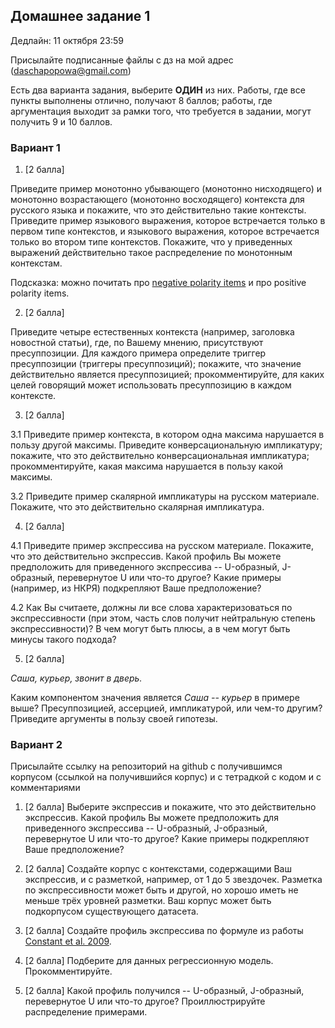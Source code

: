 ## Домашнее задание 1

Дедлайн: 11 октября 23:59

Присылайте подписанные файлы с дз на мой адрес (daschapopowa@gmail.com)

Есть два варианта задания, выберите **ОДИН** из них. Работы, где все пункты выполнены отлично, получают 8 баллов; работы, где аргументация выходит за рамки того, что требуется в задании, могут получить 9 и 10 баллов.

### Вариант 1

1. \[2 балла\]

Приведите пример монотонно убывающего (монотонно нисходящего) и монотонно возрастающего (монотонно восходящего) контекста для русского языка и покажите, что это действительно такие контексты. Приведите пример языкового выражения, которое встречается только в первом типе контекстов, и языкового выражения, которое встречается только во втором типе контекстов. Покажите, что у приведенных выражений действительно такое распределение по монотонным контекстам.

Подсказка: можно почитать про [negative polarity items](https://plato.stanford.edu/entries/negation/#NegPol) и про positive polarity items.

2. \[2 балла\]

Приведите четыре естественных контекста (например, заголовка новостной статьи), где, по Вашему мнению, присутствуют пресуппозиции. Для каждого примера определите триггер пресуппозиции (триггеры пресуппозиций); покажите, что значение действительно является пресуппозицией; прокомментируйте, для каких целей говорящий может использовать пресуппозицию в каждом контексте.

3. \[2 балла\]

3.1 Приведите пример контекста, в котором одна максима нарушается в пользу другой максимы. Приведите конверсациональную импликатуру; покажите, что это действительно конверсациональная импликатура; прокомментируйте, какая максима нарушается в пользу какой максимы.

3.2 Приведите пример скалярной импликатуры на русском материале. Покажите, что это действительно скалярная импликатура.

4. \[2 балла\]

4.1 Приведите пример экспрессива на русском материале. Покажите, что это действительно экспрессив. Какой профиль Вы можете предположить для приведенного экспрессива -- U-образный, J-образный, перевернутое U или что-то другое? Какие примеры (например, из НКРЯ) подкрепляют Ваше предположение?

4.2 Как Вы считаете, должны ли все слова характеризоваться по экспрессивности (при этом, часть слов получит нейтральную степень экспрессивности)? В чем могут быть плюсы, а в чем могут быть минусы такого подхода?

5. \[2 балла\]

*Саша, курьер, звонит в дверь.*

Каким компонентом значения является *Саша -- курьер* в примере выше? Пресуппозицией, ассерцией, импликатурой, или чем-то другим? Приведите аргументы в пользу своей гипотезы.

### Вариант 2

Присылайте ссылку на репозиторий на github с получившимся корпусом (ссылкой на получившийся корпус) и с тетрадкой с кодом и с комментариями

1.  \[2 балла\] 
Выберите экспрессив и покажите, что это действительно экспрессив. Какой профиль Вы можете предположить для приведенного экспрессива -- U-образный, J-образный, перевернутое U или что-то другое? Какие примеры подкрепляют Ваше предположение?

2.  \[2 балла\]
Создайте корпус с контекстами, содержащими Ваш экспрессив, и с разметкой, например, от 1 до 5 звездочек. Разметка по экспрессивности может быть и другой, но хорошо иметь не меньше трёх уровней разметки. Ваш корпус может быть подкорпусом существующего датасета. 

3.  \[2 балла\]
Создайте профиль экспрессива по формуле из работы [Constant et al. 2009](https://www.google.com/url?sa=t&rct=j&q=&esrc=s&source=web&cd=&ved=2ahUKEwitxty0p5_zAhVLx4sKHcomDaQQFnoECAQQAQ&url=https%3A%2F%2Fweb.stanford.edu%2F~cgpotts%2Fpapers%2Fconstant-davis-potts-schwarz-expressives.pdf&usg=AOvVaw3QUEeV5U8r1FKhWne43xn3). 

4.  \[2 балла\]
Подберите для данных регрессионную модель. Прокомментируйте.

5.  \[2 балла\]
Какой профиль получился -- U-образный, J-образный, перевернутое U или что-то другое? Проиллюстрируйте распределение примерами.
